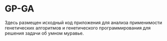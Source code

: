 # GP-GA
Здесь размещен исходный код приложения для анализа применимости генетических алгоритмов и генетического программирования
для решения задачи об умном муравье.
